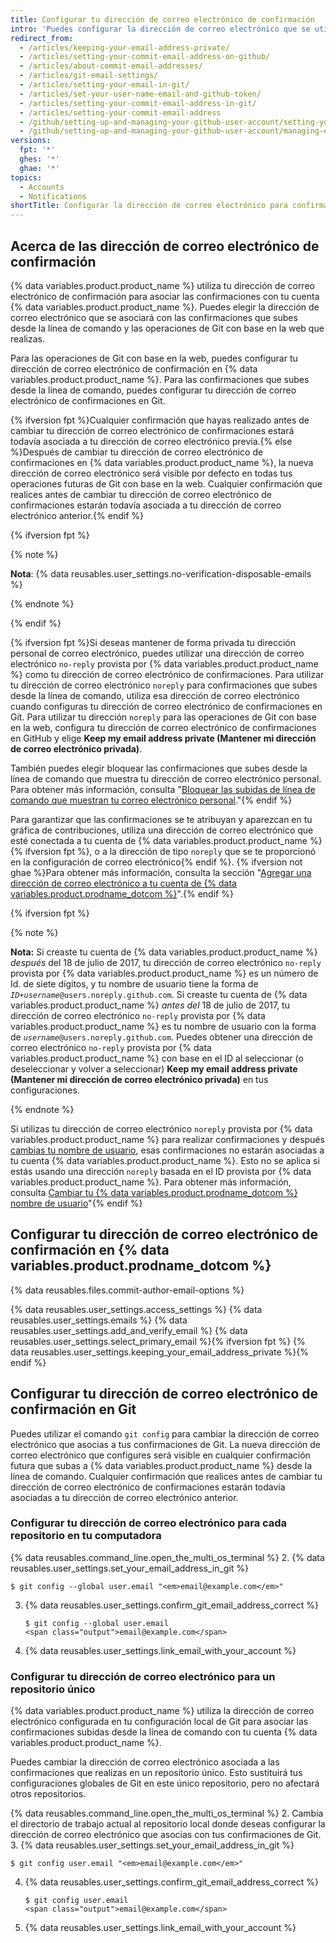 ```yaml
---
title: Configurar tu dirección de correo electrónico de confirmación
intro: 'Puedes configurar la dirección de correo electrónico que se utiliza para crear confirmaciones en {% data variables.product.product_name %} y en tu computadora.'
redirect_from:
  - /articles/keeping-your-email-address-private/
  - /articles/setting-your-commit-email-address-on-github/
  - /articles/about-commit-email-addresses/
  - /articles/git-email-settings/
  - /articles/setting-your-email-in-git/
  - /articles/set-your-user-name-email-and-github-token/
  - /articles/setting-your-commit-email-address-in-git/
  - /articles/setting-your-commit-email-address
  - /github/setting-up-and-managing-your-github-user-account/setting-your-commit-email-address
  - /github/setting-up-and-managing-your-github-user-account/managing-email-preferences/setting-your-commit-email-address
versions:
  fpt: '*'
  ghes: '*'
  ghae: '*'
topics:
  - Accounts
  - Notifications
shortTitle: Configurar la dirección de correo electrónico para confirmaciones
---
```


## Acerca de las dirección de correo electrónico de confirmación

{% data variables.product.product_name %} utiliza tu dirección de correo electrónico de confirmación para asociar las confirmaciones con tu cuenta {% data variables.product.product_name %}. Puedes elegir la dirección de correo electrónico que se asociará con las confirmaciones que subes desde la línea de comando y las operaciones de Git con base en la web que realizas.

Para las operaciones de Git con base en la web, puedes configurar tu dirección de correo electrónico de confirmación en {% data variables.product.product_name %}. Para las confirmaciones que subes desde la línea de comando, puedes configurar tu dirección de correo electrónico de confirmaciones en Git.

{% ifversion fpt %}Cualquier confirmación que hayas realizado antes de cambiar tu dirección de correo electrónico de confirmaciones estará todavía asociada a tu dirección de correo electrónico previa.{% else %}Después de cambiar tu dirección de correo electrónico de confirmaciones en {% data variables.product.product_name %}, la nueva dirección de correo electrónico será visible por defecto en todas tus operaciones futuras de Git con base en la web. Cualquier confirmación que realices antes de cambiar tu dirección de correo electrónico de confirmaciones estarán todavía asociada a tu dirección de correo electrónico anterior.{% endif %}

{% ifversion fpt %}

{% note %}

**Nota**: {% data reusables.user_settings.no-verification-disposable-emails %}

{% endnote %}

{% endif %}

{% ifversion fpt %}Si deseas mantener de forma privada tu dirección personal de correo electrónico, puedes utilizar una dirección de correo electrónico `no-reply` provista por {% data variables.product.product_name %} como tu dirección de correo electrónico de confirmaciones. Para utilizar tu dirección de correo electrónico `noreply` para confirmaciones que subes desde la línea de comando, utiliza esa dirección de correo electrónico cuando configuras tu dirección de correo electrónico de confirmaciones en Git. Para utilizar tu dirección `noreply` para las operaciones de Git con base en la web, configura tu dirección de correo electrónico de confirmaciones en GitHub y elige **Keep my email address private (Mantener mi dirección de correo electrónico privada)**.

También puedes elegir bloquear las confirmaciones que subes desde la línea de comando que muestra tu dirección de correo electrónico personal. Para obtener más información, consulta "[Bloquear las subidas de línea de comando que muestran tu correo electrónico personal](/articles/blocking-command-line-pushes-that-expose-your-personal-email-address)."{% endif %}

Para garantizar que las confirmaciones se te atribuyan y aparezcan en tu gráfica de contribuciones, utiliza una dirección de correo electrónico que esté conectada a tu cuenta de {% data variables.product.product_name %}{% ifversion fpt %}, o a la dirección de tipo `noreply` que se te proporcionó en la configuración de correo electrónico{% endif %}. {% ifversion not ghae %}Para obtener más información, consulta la sección "[Agregar una dirección de correo electrónico a tu cuenta de {% data variables.product.prodname_dotcom %}](/github/setting-up-and-managing-your-github-user-account/adding-an-email-address-to-your-github-account)".{% endif %}

{% ifversion fpt %}

{% note %}

**Nota:** Si creaste tu cuenta de {% data variables.product.product_name %} _después_ del 18 de julio de 2017, tu dirección de correo electrónico `no-reply` provista por {% data variables.product.product_name %} es un número de Id. de siete dígitos, y tu nombre de usuario tiene la forma de <code><em>ID+username</em>@users.noreply.github.com</code>. Si creaste tu cuenta de {% data variables.product.product_name %} _antes del_ 18 de julio de 2017, tu dirección de correo electrónico `no-reply` provista por {% data variables.product.product_name %} es tu nombre de usuario con la forma de <code><em>username</em>@users.noreply.github.com</code>. Puedes obtener una dirección de correo electrónico `no-reply` provista por {% data variables.product.product_name %} con base en el ID al seleccionar (o deseleccionar y volver a seleccionar) **Keep my email address private (Mantener mi dirección de correo electrónico privada)** en tus configuraciones.

{% endnote %}

Si utilizas tu dirección de correo electrónico `noreply` provista por {% data variables.product.product_name %} para realizar confirmaciones y después [cambias tu nombre de usuario](/articles/changing-your-github-username), esas confirmaciones no estarán asociadas a tu cuenta {% data variables.product.product_name %}. Esto no se aplica si estás usando una dirección `noreply` basada en el ID provista por {% data variables.product.product_name %}. Para obtener más información, consulta [Cambiar tu {% data variables.product.prodname_dotcom %} nombre de usuario](/articles/changing-your-github-username)"{% endif %}

## Configurar tu dirección de correo electrónico de confirmación en {% data variables.product.prodname_dotcom %}

{% data reusables.files.commit-author-email-options %}

{% data reusables.user_settings.access_settings %}
{% data reusables.user_settings.emails %}
{% data reusables.user_settings.add_and_verify_email %}
{% data reusables.user_settings.select_primary_email %}{% ifversion fpt %}
{% data reusables.user_settings.keeping_your_email_address_private %}{% endif %}

## Configurar tu dirección de correo electrónico de confirmación en Git

Puedes utilizar el comando `git config` para cambiar la dirección de correo electrónico que asocias a tus confirmaciones de Git. La nueva dirección de correo electrónico que configures será visible en cualquier confirmación futura que subas a {% data variables.product.product_name %} desde la línea de comando. Cualquier confirmación que realices antes de cambiar tu dirección de correo electrónico de confirmaciones estarán todavía asociadas a tu dirección de correo electrónico anterior.

### Configurar tu dirección de correo electrónico para cada repositorio en tu computadora

{% data reusables.command_line.open_the_multi_os_terminal %}
2. {% data reusables.user_settings.set_your_email_address_in_git %}
   ```shell
   $ git config --global user.email "<em>email@example.com</em>"
   ```
3. {% data reusables.user_settings.confirm_git_email_address_correct %}
   ```shell
   $ git config --global user.email
   <span class="output">email@example.com</span>
   ```
4. {% data reusables.user_settings.link_email_with_your_account %}

### Configurar tu dirección de correo electrónico para un repositorio único

{% data variables.product.product_name %} utiliza la dirección de correo electrónico configurada en tu configuración local de Git para asociar las confirmaciones subidas desde la línea de comando con tu cuenta {% data variables.product.product_name %}.

Puedes cambiar la dirección de correo electrónico asociada a las confirmaciones que realizas en un repositorio único. Esto sustituirá tus configuraciones globales de Git en este único repositorio, pero no afectará otros repositorios.

{% data reusables.command_line.open_the_multi_os_terminal %}
2. Cambia el directorio de trabajo actual al repositorio local donde deseas configurar la dirección de correo electrónico que asocias con tus confirmaciones de Git.
3. {% data reusables.user_settings.set_your_email_address_in_git %}
   ```shell
   $ git config user.email "<em>email@example.com</em>"
   ```
4. {% data reusables.user_settings.confirm_git_email_address_correct %}
   ```shell
   $ git config user.email
   <span class="output">email@example.com</span>
   ```
5. {% data reusables.user_settings.link_email_with_your_account %}
